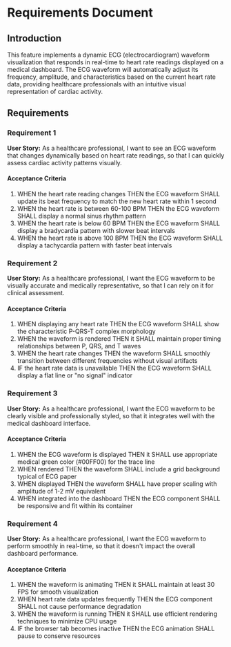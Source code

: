 # Requirements Document

## Introduction

This feature implements a dynamic ECG (electrocardiogram) waveform visualization that responds in real-time to heart rate readings displayed on a medical dashboard. The ECG waveform will automatically adjust its frequency, amplitude, and characteristics based on the current heart rate data, providing healthcare professionals with an intuitive visual representation of cardiac activity.

## Requirements

### Requirement 1

**User Story:** As a healthcare professional, I want to see an ECG waveform that changes dynamically based on heart rate readings, so that I can quickly assess cardiac activity patterns visually.

#### Acceptance Criteria

1. WHEN the heart rate reading changes THEN the ECG waveform SHALL update its beat frequency to match the new heart rate within 1 second
2. WHEN the heart rate is between 60-100 BPM THEN the ECG waveform SHALL display a normal sinus rhythm pattern
3. WHEN the heart rate is below 60 BPM THEN the ECG waveform SHALL display a bradycardia pattern with slower beat intervals
4. WHEN the heart rate is above 100 BPM THEN the ECG waveform SHALL display a tachycardia pattern with faster beat intervals

### Requirement 2

**User Story:** As a healthcare professional, I want the ECG waveform to be visually accurate and medically representative, so that I can rely on it for clinical assessment.

#### Acceptance Criteria

1. WHEN displaying any heart rate THEN the ECG waveform SHALL show the characteristic P-QRS-T complex morphology
2. WHEN the waveform is rendered THEN it SHALL maintain proper timing relationships between P, QRS, and T waves
3. WHEN the heart rate changes THEN the waveform SHALL smoothly transition between different frequencies without visual artifacts
4. IF the heart rate data is unavailable THEN the ECG waveform SHALL display a flat line or "no signal" indicator

### Requirement 3

**User Story:** As a healthcare professional, I want the ECG waveform to be clearly visible and professionally styled, so that it integrates well with the medical dashboard interface.

#### Acceptance Criteria

1. WHEN the ECG waveform is displayed THEN it SHALL use appropriate medical green color (#00FF00) for the trace line
2. WHEN rendered THEN the waveform SHALL include a grid background typical of ECG paper
3. WHEN displayed THEN the waveform SHALL have proper scaling with amplitude of 1-2 mV equivalent
4. WHEN integrated into the dashboard THEN the ECG component SHALL be responsive and fit within its container

### Requirement 4

**User Story:** As a healthcare professional, I want the ECG waveform to perform smoothly in real-time, so that it doesn't impact the overall dashboard performance.

#### Acceptance Criteria

1. WHEN the waveform is animating THEN it SHALL maintain at least 30 FPS for smooth visualization
2. WHEN heart rate data updates frequently THEN the ECG component SHALL not cause performance degradation
3. WHEN the waveform is running THEN it SHALL use efficient rendering techniques to minimize CPU usage
4. IF the browser tab becomes inactive THEN the ECG animation SHALL pause to conserve resources